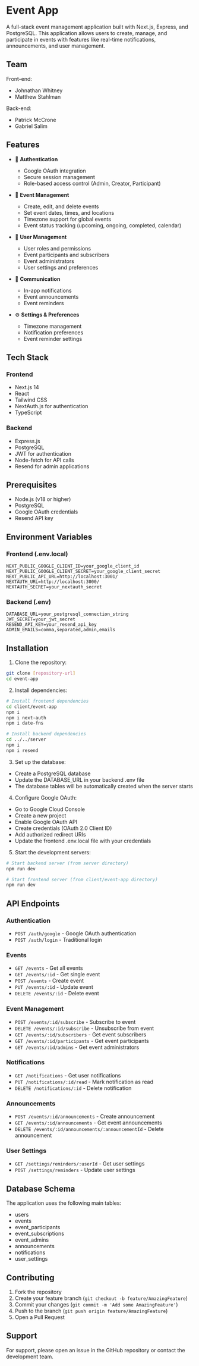 # Event App

A full-stack event management application built with Next.js, Express, and PostgreSQL. This application allows users to create, manage, and participate in events with features like real-time notifications, announcements, and user management.

## Team

Front-end:

-   Johnathan Whitney
-   Matthew Stahlman

Back-end:

-   Patrick McCrone
-   Gabriel Salim

## Features

-   🔐 **Authentication**

    -   Google OAuth integration
    -   Secure session management
    -   Role-based access control (Admin, Creator, Participant)

-   📅 **Event Management**

    -   Create, edit, and delete events
    -   Set event dates, times, and locations
    -   Timezone support for global events
    -   Event status tracking (upcoming, ongoing, completed, calendar)

-   👥 **User Management**

    -   User roles and permissions
    -   Event participants and subscribers
    -   Event administrators
    -   User settings and preferences

-   📢 **Communication**

    -   In-app notifications
    -   Event announcements
    -   Event reminders

-   ⚙️ **Settings & Preferences**
    -   Timezone management
    -   Notification preferences
    -   Event reminder settings

## Tech Stack

### Frontend

-   Next.js 14
-   React
-   Tailwind CSS
-   NextAuth.js for authentication
-   TypeScript

### Backend

-   Express.js
-   PostgreSQL
-   JWT for authentication
-   Node-fetch for API calls
-   Resend for admin applications

## Prerequisites

-   Node.js (v18 or higher)
-   PostgreSQL
-   Google OAuth credentials
-   Resend API key

## Environment Variables

### Frontend (.env.local)

```
NEXT_PUBLIC_GOOGLE_CLIENT_ID=your_google_client_id
NEXT_PUBLIC_GOOGLE_CLIENT_SECRET=your_google_client_secret
NEXT_PUBLIC_API_URL=http://localhost:3001/
NEXTAUTH_URL=http://localhost:3000/
NEXTAUTH_SECRET=your_nextauth_secret
```

### Backend (.env)

```
DATABASE_URL=your_postgresql_connection_string
JWT_SECRET=your_jwt_secret
RESEND_API_KEY=your_resend_api_key
ADMIN_EMAILS=comma,separated,admin,emails
```

## Installation

1. Clone the repository:

```bash
git clone [repository-url]
cd event-app
```

2. Install dependencies:

```bash
# Install frontend dependencies
cd client/event-app
npm i
npm i next-auth
npm i date-fns

# Install backend dependencies
cd ../../server
npm i
npm i resend
```

3. Set up the database:

-   Create a PostgreSQL database
-   Update the DATABASE_URL in your backend .env file
-   The database tables will be automatically created when the server starts

4. Configure Google OAuth:

-   Go to Google Cloud Console
-   Create a new project
-   Enable Google OAuth API
-   Create credentials (OAuth 2.0 Client ID)
-   Add authorized redirect URIs
-   Update the frontend .env.local file with your credentials

5. Start the development servers:

```bash
# Start backend server (from server directory)
npm run dev

# Start frontend server (from client/event-app directory)
npm run dev
```

## API Endpoints

### Authentication

-   `POST /auth/google` - Google OAuth authentication
-   `POST /auth/login` - Traditional login

### Events

-   `GET /events` - Get all events
-   `GET /events/:id` - Get single event
-   `POST /events` - Create event
-   `PUT /events/:id` - Update event
-   `DELETE /events/:id` - Delete event

### Event Management

-   `POST /events/:id/subscribe` - Subscribe to event
-   `DELETE /events/:id/subscribe` - Unsubscribe from event
-   `GET /events/:id/subscribers` - Get event subscribers
-   `GET /events/:id/participants` - Get event participants
-   `GET /events/:id/admins` - Get event administrators

### Notifications

-   `GET /notifications` - Get user notifications
-   `PUT /notifications/:id/read` - Mark notification as read
-   `DELETE /notifications/:id` - Delete notification

### Announcements

-   `POST /events/:id/announcements` - Create announcement
-   `GET /events/:id/announcements` - Get event announcements
-   `DELETE /events/:id/announcements/:announcementId` - Delete announcement

### User Settings

-   `GET /settings/reminders/:userId` - Get user settings
-   `POST /settings/reminders` - Update user settings

## Database Schema

The application uses the following main tables:

-   users
-   events
-   event_participants
-   event_subscriptions
-   event_admins
-   announcements
-   notifications
-   user_settings

## Contributing

1. Fork the repository
2. Create your feature branch (`git checkout -b feature/AmazingFeature`)
3. Commit your changes (`git commit -m 'Add some AmazingFeature'`)
4. Push to the branch (`git push origin feature/AmazingFeature`)
5. Open a Pull Request

## Support

For support, please open an issue in the GitHub repository or contact the development team.
